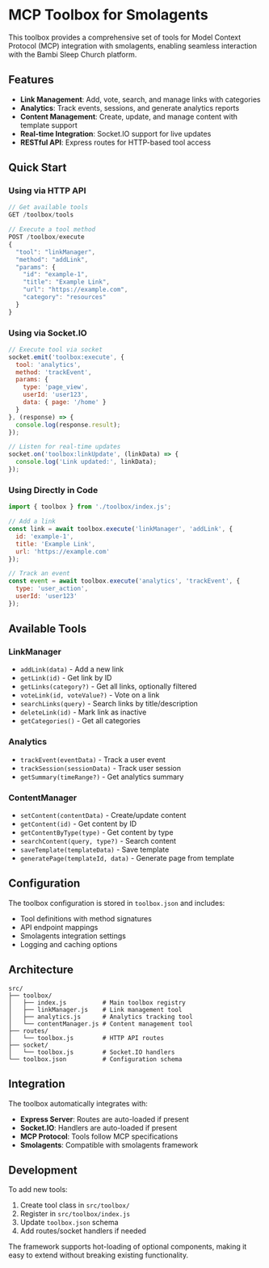 # MCP Toolbox for Smolagents

This toolbox provides a comprehensive set of tools for Model Context Protocol (MCP) integration with smolagents, enabling seamless interaction with the Bambi Sleep Church platform.

## Features

- **Link Management**: Add, vote, search, and manage links with categories
- **Analytics**: Track events, sessions, and generate analytics reports  
- **Content Management**: Create, update, and manage content with template support
- **Real-time Integration**: Socket.IO support for live updates
- **RESTful API**: Express routes for HTTP-based tool access

## Quick Start

### Using via HTTP API

```javascript
// Get available tools
GET /toolbox/tools

// Execute a tool method
POST /toolbox/execute
{
  "tool": "linkManager",
  "method": "addLink",
  "params": {
    "id": "example-1",
    "title": "Example Link",
    "url": "https://example.com",
    "category": "resources"
  }
}
```

### Using via Socket.IO

```javascript
// Execute tool via socket
socket.emit('toolbox:execute', {
  tool: 'analytics',
  method: 'trackEvent',
  params: {
    type: 'page_view',
    userId: 'user123',
    data: { page: '/home' }
  }
}, (response) => {
  console.log(response.result);
});

// Listen for real-time updates
socket.on('toolbox:linkUpdate', (linkData) => {
  console.log('Link updated:', linkData);
});
```

### Using Directly in Code

```javascript
import { toolbox } from './toolbox/index.js';

// Add a link
const link = await toolbox.execute('linkManager', 'addLink', {
  id: 'example-1',
  title: 'Example Link',
  url: 'https://example.com'
});

// Track an event
const event = await toolbox.execute('analytics', 'trackEvent', {
  type: 'user_action',
  userId: 'user123'
});
```

## Available Tools

### LinkManager
- `addLink(data)` - Add a new link
- `getLink(id)` - Get link by ID
- `getLinks(category?)` - Get all links, optionally filtered
- `voteLink(id, voteValue?)` - Vote on a link
- `searchLinks(query)` - Search links by title/description
- `deleteLink(id)` - Mark link as inactive
- `getCategories()` - Get all categories

### Analytics
- `trackEvent(eventData)` - Track a user event
- `trackSession(sessionData)` - Track user session
- `getSummary(timeRange?)` - Get analytics summary

### ContentManager
- `setContent(contentData)` - Create/update content
- `getContent(id)` - Get content by ID
- `getContentByType(type)` - Get content by type
- `searchContent(query, type?)` - Search content
- `saveTemplate(templateData)` - Save template
- `generatePage(templateId, data)` - Generate page from template

## Configuration

The toolbox configuration is stored in `toolbox.json` and includes:

- Tool definitions with method signatures
- API endpoint mappings
- Smolagents integration settings
- Logging and caching options

## Architecture

```
src/
├── toolbox/
│   ├── index.js          # Main toolbox registry
│   ├── linkManager.js    # Link management tool
│   ├── analytics.js      # Analytics tracking tool
│   └── contentManager.js # Content management tool
├── routes/
│   └── toolbox.js        # HTTP API routes
├── socket/
│   └── toolbox.js        # Socket.IO handlers
└── toolbox.json          # Configuration schema
```

## Integration

The toolbox automatically integrates with:

- **Express Server**: Routes are auto-loaded if present
- **Socket.IO**: Handlers are auto-loaded if present  
- **MCP Protocol**: Tools follow MCP specifications
- **Smolagents**: Compatible with smolagents framework

## Development

To add new tools:

1. Create tool class in `src/toolbox/`
2. Register in `src/toolbox/index.js`
3. Update `toolbox.json` schema
4. Add routes/socket handlers if needed

The framework supports hot-loading of optional components, making it easy to extend without breaking existing functionality.
